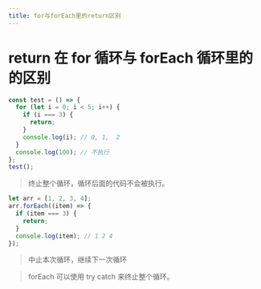 ```yaml
---
title: for与forEach里的return区别
---
```


# return 在 for 循环与 forEach 循环里的的区别

```js
const test = () => {
  for (let i = 0; i < 5; i++) {
    if (i === 3) {
      return;
    }
    console.log(i); // 0, 1,  2
  }
  console.log(100); // 不执行
};
test();
```

> 终止整个循环，循环后面的代码不会被执行。

```js
let arr = [1, 2, 3, 4];
arr.forEach((item) => {
  if (item === 3) {
    return;
  }
  console.log(item); // 1 2 4
});
```

> 中止本次循环，继续下一次循环

> forEach 可以使用 try catch 来终止整个循环。
